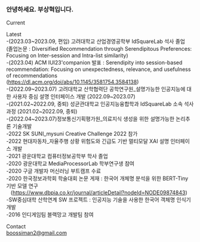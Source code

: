 <h3>안녕하세요. 부상혁입니다.</h3>

Current<br>
 

Latest<br>
 -(2023.03\~2023.09, 편입) 고려대학교 산업경영공학부 IdSquareLab 석사 졸업 <br>
  (졸업논문 : Diversified Recommendation through Serendipitous Preferences: Focusing on Inter-session and Intra-list similarity)<br>
 -(2023.04) ACM IUI23'companion 발표 : Serendipity into session-based recommendation: Focusing on unexpectedness, relevance, and usefulness of recommendations <br>
  (https://dl.acm.org/doi/abs/10.1145/3581754.3584138) <br>
 -(2022.09\~2023.07) 고려대학교 산학협력단 공학연구원_설명가능한 인공지능에 대한 사용자 중심 설명 인터페이스 개발 (2022.09\~2023.07)<br>
 -(2021.02\~2022.09, 중퇴) 성균관대학교 인공지능융합학과 IdSquareLab 소속 석사과정 (2021.02\~2022.09, 중퇴)<br>
 -(2022.04\~2023.07)정보통신기획평가원_의료지식 생성을 위한 설명가능한 논리추론 기술개발<br>
 -2022 SK SUNI_mysuni Creative Challenge 2022 참가<br>
 -2022 현대자동차_자율주행 상황 위험도와 긴급도 기반 멀티모달 XAI 설명 인터페이스 개발<br>
 -2021 광운대학교 컴퓨터정보공학부 학사 졸업<br>
 -2020 광운대학교 MediaProcessorLab 학부연구생 참여<br>
 -2020 구글 개발자 머신러닝 부트캠프 수료<br>
 -2020 한국정보과학회 학술대회 논문 게재 : 한국어 개체명 분석을 위한 BERT-Tiny 기반 모델 연구<br>
  &nbsp;&nbsp;&nbsp;(https://www.dbpia.co.kr/journal/articleDetail?nodeId=NODE09874843)<br>
 -SW중심대학 산학연계 SW 프로젝트 : 인공지능 기술을 사용한 한국어 객체명 인식기 개발<br>
 -2016 인디게임팀 블랙망고 개발팀 참여<br>

Contact<br>
boossiman2@gmail.com<br>
